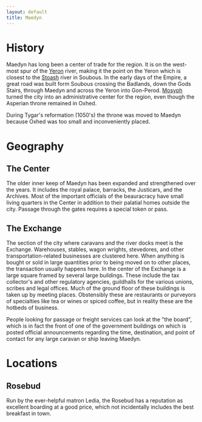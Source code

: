 ```yaml
---
layout: default
title: Maedyn
---
```




# History

Maedyn has long been a center of trade for the region.  It is on the west-most spur of the [Yeron](Yeron.html) river, making it the point on the Yeron which is closest to the [Stoash](Stoash.html) river in Soubous.  In the early days of the Empire, a great road was built form Soubous crossing the Badlands, down the Gods Stairs, through Maedyn and across the Yeron into Gon-Perod.  [Mosyph](Mosyph.html) turned the city into an administrative center for the region, even though the Asperian throne remained in Oxhed.

During Tygar's reformation (1050's) the throne was moved to Maedyn because Oxhed was too small and inconveniently placed.  

# Geography

## The Center

The older inner keep of Maedyn has been expanded and strengthened over the years.  It includes the royal palace, barracks, the Justicars, and the Archives.  Most of the important officials of the beauracracy have small living quarters in the Center in addition to their palatial homes outside the city.  Passage through the gates requires a special token or pass.

## The Exchange

The section of the city where caravans and the river docks meet is the Exchange.  Warehouses, stables, wagon wrights, stevedores, and other transportation-related businesses are clustered here.  When anything is bought or sold in large quantities prior to being moved on to other places, the transaction usually happens here.  In the center of the Exchange is a large square framed by several large buildings.  These include the tax collector's and other regulatory agencies, guildhalls for the various unions, scribes and legal offices.  Much of the ground floor of these buildings is taken up by meeting places.  Obstensibly these are restaurants or purveyors of specialties like tea or wines or spiced coffee, but in reality these are the hotbeds of business.

People looking for passage or freight services can look at the "the board", which is in fact the front of one of the government buildings on which is posted official announcements regarding the time, destination, and point of contact for any large caravan or ship leaving Maedyn.

# Locations

## Rosebud

Run by the ever-helpful matron Ledia, the Rosebud has a reputation as excellent boarding at a good price, which not incidentally includes the best breakfast in town.
